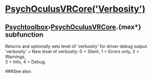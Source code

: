 # [PsychOculusVRCore('Verbosity')](PsychOculusVRCore-Verbosity) 
## [Psychtoolbox](Pyschtoolbox)&#8250;[PsychOculusVRCore](PsychOculusVRCore).{mex*} subfunction


Returns and optionally sets level of 'verbosity' for driver debug output.  
'verbosity' = New level of verbosity: 0 = Silent, 1 = Errors only, 2 = Warnings,  
3 = Info, 4 = Debug.  
  


###See also:

